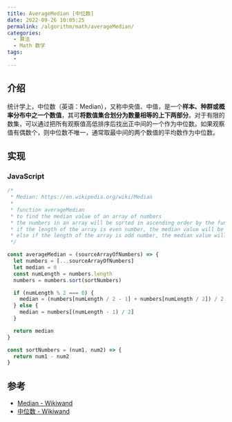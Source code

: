 ```yaml
---
title: AverageMedian [中位数]
date: 2022-09-26 10:05:25
permalink: /algorithm/math/averageMedian/
categories:
  - 算法
  - Math 数学
tags:
  - 
---
```


## 介绍

统计学上，中位数（英语：Median），又称中央值、中值，是一个**样本、种群或概率分布中之一个数值**，其可**将数值集合划分为数量相等的上下两部分**。对于有限的数集，可以通过把所有观察值高低排序后找出正中间的一个作为中位数。如果观察值有偶数个，则中位数不唯一，通常取最中间的两个数值的平均数作为中位数。

## 实现

### JavaScript

```js
/*
 * Median: https://en.wikipedia.org/wiki/Median
 *
 * function averageMedian
 * to find the median value of an array of numbers
 * the numbers in an array will be sorted in ascending order by the function sortNumbers
 * if the length of the array is even number, the median value will be the average of the two middle numbers
 * else if the length of the array is odd number, the median value will be the middle number in the array
 */

const averageMedian = (sourceArrayOfNumbers) => {
  let numbers = [...sourceArrayOfNumbers]
  let median = 0
  const numLength = numbers.length
  numbers = numbers.sort(sortNumbers)

  if (numLength % 2 === 0) {
    median = (numbers[numLength / 2 - 1] + numbers[numLength / 2]) / 2
  } else {
    median = numbers[(numLength - 1) / 2]
  }

  return median
}

const sortNumbers = (num1, num2) => {
  return num1 - num2
}
```

## 参考

- [Median - Wikiwand](https://www.wikiwand.com/en/Median)
- [中位数 - Wikiwand](https://www.wikiwand.com/zh-hans/%E4%B8%AD%E4%BD%8D%E6%95%B8)
